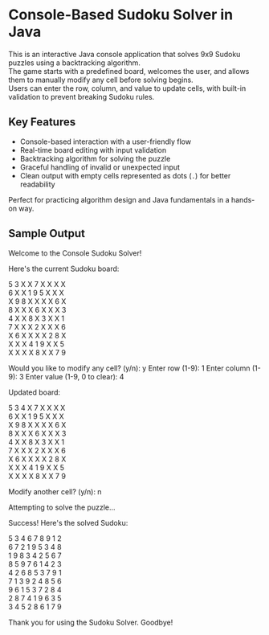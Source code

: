 # Console-Based Sudoku Solver in Java

This is an interactive Java console application that solves 9x9 Sudoku puzzles using a backtracking algorithm.  
The game starts with a predefined board, welcomes the user, and allows them to manually modify any cell before solving begins.  
Users can enter the row, column, and value to update cells, with built-in validation to prevent breaking Sudoku rules.

## Key Features

- Console-based interaction with a user-friendly flow  
- Real-time board editing with input validation  
- Backtracking algorithm for solving the puzzle  
- Graceful handling of invalid or unexpected input  
- Clean output with empty cells represented as dots (`.`) for better readability  

Perfect for practicing algorithm design and Java fundamentals in a hands-on way.

## Sample Output

Welcome to the Console Sudoku Solver!

Here's the current Sudoku board:

5 3 X X 7 X X X X  
6 X X 1 9 5 X X X  
X 9 8 X X X X 6 X  
8 X X X 6 X X X 3  
4 X X 8 X 3 X X 1  
7 X X X 2 X X X 6  
X 6 X X X X 2 8 X  
X X X 4 1 9 X X 5  
X X X X 8 X X 7 9

Would you like to modify any cell? (y/n): y
Enter row (1-9): 1
Enter column (1-9): 3
Enter value (1-9, 0 to clear): 4

Updated board:

5 3 4 X 7 X X X X  
6 X X 1 9 5 X X X  
X 9 8 X X X X 6 X  
8 X X X 6 X X X 3  
4 X X 8 X 3 X X 1  
7 X X X 2 X X X 6  
X 6 X X X X 2 8 X  
X X X 4 1 9 X X 5  
X X X X 8 X X 7 9

Modify another cell? (y/n): n

Attempting to solve the puzzle...

Success! Here's the solved Sudoku:

5 3 4 6 7 8 9 1 2  
6 7 2 1 9 5 3 4 8  
1 9 8 3 4 2 5 6 7  
8 5 9 7 6 1 4 2 3  
4 2 6 8 5 3 7 9 1  
7 1 3 9 2 4 8 5 6  
9 6 1 5 3 7 2 8 4  
2 8 7 4 1 9 6 3 5  
3 4 5 2 8 6 1 7 9


Thank you for using the Sudoku Solver. Goodbye!
